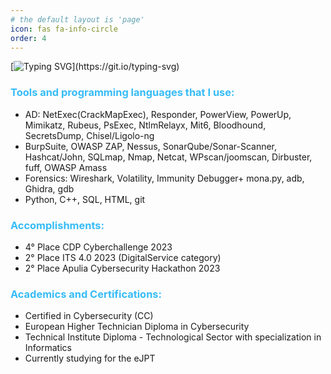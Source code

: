 ```yaml
---
# the default layout is 'page'
icon: fas fa-info-circle
order: 4
---
```

[![Typing SVG](https://readme-typing-svg.demolab.com?font=Source+Sans+Pro&weight=500&size=25&duration=3000&pause=1000&random=false&width=435&lines=Hi%2C;I+am+a+pentest+student%2C;Currently+interning+in+AppSec.)](https://git.io/typing-svg) 

### <span style="color:#36BCF7FF">Tools and programming languages that I use:</span>
- AD: NetExec(CrackMapExec), Responder, PowerView, PowerUp, Mimikatz, Rubeus, PsExec, NtlmRelayx, Mit6, Bloodhound, SecretsDump, Chisel/Ligolo-ng
- BurpSuite, OWASP ZAP, Nessus, SonarQube/Sonar-Scanner, Hashcat/John, SQLmap,  Nmap, Netcat, WPscan/joomscan, Dirbuster, fuff, OWASP Amass
- Forensics: Wireshark, Volatility, Immunity Debugger+ mona.py, adb, Ghidra, gdb
- Python, C++, SQL, HTML, git

### <span style="color:#36BCF7FF">Accomplishments:</span>
- 4° Place CDP Cyberchallenge 2023
- 2° Place ITS 4.0 2023 (DigitalService category)
- 2° Place Apulia Cybersecurity Hackathon 2023

### <span style="color:#36BCF7FF">Academics and Certifications:</span>
- Certified in Cybersecurity (CC)
- European Higher Technician Diploma in Cybersecurity
- Technical Institute Diploma - Technological Sector with specialization in Informatics
- Currently studying for the eJPT

<script src="https://tryhackme.com/badge/2023674"></script>




